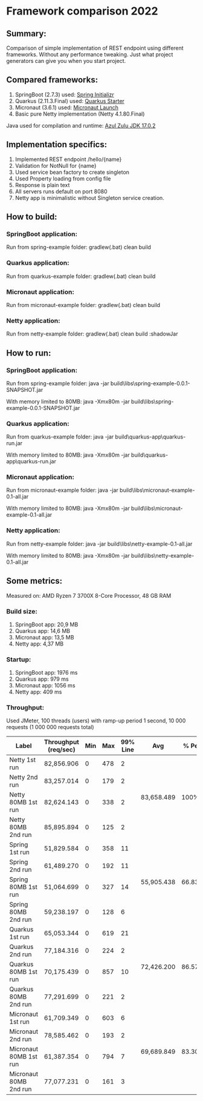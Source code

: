 # Framework comparison 2022

## Summary:
Comparison of simple implementation of REST endpoint using different frameworks.
Without any performance tweaking.
Just what project generators can give you when you start project.

## Compared frameworks:

1. SpringBoot (2.7.3) used: [Spring Initializr](https://start.spring.io/)
2. Quarkus (2.11.3.Final) used: [Quarkus Starter](https://code.quarkus.io/)
3. Micronaut (3.6.1) used: [Micronaut Launch](https://micronaut.io/launch/)
4. Basic pure Netty implementation (Netty 4.1.80.Final)

Java used for compilation and runtime: [Azul Zulu JDK 17.0.2](https://www.azul.com/downloads/?version=java-17-lts&os=windows&architecture=x86-64-bit&package=jdk)

## Implementation specifics:

1. Implemented REST endpoint /hello/{name}
2. Validation for NotNull for {name}
3. Used service bean factory to create singleton
4. Used Property loading from config file
5. Response is plain text
6. All servers runs default on port 8080
7. Netty app is minimalistic without Singleton service creation.

## How to build:

### SpringBoot application:

Run from spring-example folder: gradlew(.bat) clean build

### Quarkus application:

Run from quarkus-example folder: gradlew(.bat) clean build

### Micronaut application:

Run from micronaut-example folder: gradlew(.bat) clean build

### Netty application:

Run from netty-example folder: gradlew(.bat) clean build :shadowJar

## How to run:

### SpringBoot application:

Run from spring-example folder: java -jar build\libs\spring-example-0.0.1-SNAPSHOT.jar

With memory limited to 80MB: java -Xmx80m -jar build\libs\spring-example-0.0.1-SNAPSHOT.jar

### Quarkus application:

Run from quarkus-example folder: java -jar build\quarkus-app\quarkus-run.jar

With memory limited to 80MB: java -Xmx80m -jar build\quarkus-app\quarkus-run.jar

### Micronaut application:

Run from micronaut-example folder: java -jar build\libs\micronaut-example-0.1-all.jar

With memory limited to 80MB: java -Xmx80m -jar build\libs\micronaut-example-0.1-all.jar

### Netty application:

Run from netty-example folder: java -jar build\libs\netty-example-0.1-all.jar

With memory limited to 80MB: java -Xmx80m -jar build\libs\netty-example-0.1-all.jar

## Some metrics:

Measured on: AMD Ryzen 7 3700X 8-Core Processor, 48 GB RAM

### Build size:

1. SpringBoot app: 20,9 MB
2. Quarkus app: 14,6 MB
3. Micronaut app: 13,5 MB
4. Netty app: 4,37 MB

### Startup:

1. SpringBoot app: 1976 ms
2. Quarkus app: 979 ms
3. Micronaut app: 1056 ms
4. Netty app: 409 ms

### Throughput:

Used JMeter, 100 threads (users) with ramp-up period 1 second, 10 000 requests (1 000 000 requests total)

<table>
    <thead><tr><th>Label</th><th>Throughput (req/sec)</th><th>Min</th><th>Max</th><th>99% Line</th><th>Avg</th><th>% Perf</th></tr></thead>
    <tbody>
        <tr>
            <td>Netty 1st run</td><td>82,856.906</td><td>0</td><td>478</td><td>2</td>
            <td rowspan=4>83,658.489</td><td rowspan=4>100%</td>
        </tr>
        <tr><td>Netty 2nd run</td><td>83,257.014</td><td>0</td><td>179</td><td>2</td></tr>
        <tr><td>Netty 80MB 1st run</td><td>82,624.143</td><td>0</td><td>338</td><td>2</td></tr>
        <tr><td>Netty 80MB 2nd run</td><td>85,895.894</td><td>0</td><td>125</td><td>2</td></tr>
        <tr>
            <td>Spring 1st run</td><td>51,829.584</td><td>0</td><td>358</td><td>11</td>
            <td rowspan=4>55,905.438</td><td rowspan=4>66.83%</td>
        </tr>
        <tr><td>Spring 2nd run</td><td>61,489.270</td><td>0</td><td>192</td><td>11</td></tr>
        <tr><td>Spring 80MB 1st run</td><td>51,064.699</td><td>0</td><td>327</td><td>14</td></tr>
        <tr><td>Spring 80MB 2nd run</td><td>59,238.197</td><td>0</td><td>128</td><td>6</td></tr>
        <tr>
            <td>Quarkus 1st run</td><td>65,053.344</td><td>0</td><td>619</td><td>21</td>
            <td rowspan=4>72,426.200</td><td rowspan=4>86.57%</td>
        </tr>
        <tr><td>Quarkus 2nd run</td><td>77,184.316</td><td>0</td><td>224</td><td>2</td></tr>
        <tr><td>Quarkus 80MB 1st run</td><td>70,175.439</td><td>0</td><td>857</td><td>10</td></tr>
        <tr><td>Quarkus 80MB 2nd run</td><td>77,291.699</td><td>0</td><td>221</td><td>2</td></tr>
        <tr>
            <td>Micronaut 1st run</td><td>61,709.349</td><td>0</td><td>603</td><td>6</td>
            <td rowspan=4>69,689.849</td><td rowspan=4>83.30%</td>
        </tr>
        <tr><td>Micronaut 2nd run</td><td>78,585.462</td><td>0</td><td>193</td><td>2</td></tr>
        <tr><td>Micronaut 80MB 1st run</td><td>61,387.354</td><td>0</td><td>794</td><td>7</td></tr>
        <tr><td>Micronaut 80MB 2nd run</td><td>77,077.231</td><td>0</td><td>161</td><td>3</td></tr>
    </tbody>
</table>
